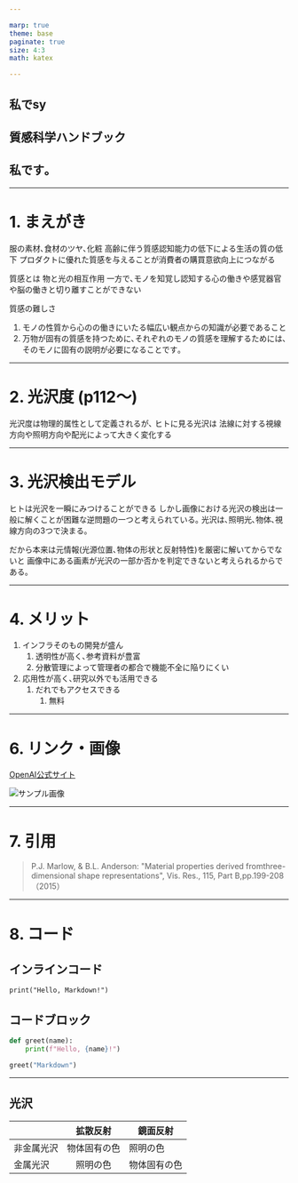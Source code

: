 ```yaml
---

marp: true
theme: base
paginate: true
size: 4:3
math: katex

---
```

<!--
_class: centering
-->
## 私でsy
## <!--fit--> 質感科学ハンドブック
## 私です｡

---
<!--
_header: <b>背景</b> 目的 手段 結果 考察
-->
# 1. まえがき
服の素材､食材のツヤ､化粧
高齢に伴う質感認知能力の低下による生活の質の低下
プロダクトに優れた質感を与えることが消費者の購買意欲向上につながる

質感とは
物と光の相互作用
一方で､モノを知覚し認知する心の働きや感覚器官や脳の働きと切り離すことができない

質感の難しさ
1. モノの性質から心のの働きにいたる幅広い観点からの知識が必要であること
2. 万物が固有の質感を持つために､それぞれのモノの質感を理解するためには､そのモノに固有の説明が必要になることです｡


---
<!--
_header: 背景 <b>目的</b> 手段 結果 考察
-->
# 2. 光沢度 (p112～)

光沢度は物理的属性として定義されるが､
ヒトに見る光沢は 法線に対する視線方向や照明方向や配光によって大きく変化する


---
# 3. 光沢検出モデル

ヒトは光沢を一瞬にみつけることができる
しかし画像における光沢の検出は一般に解くことが困難な逆問題の一つと考えられている｡
光沢は､照明光､物体､視線方向の3つで決まる｡

だから本来は元情報(光源位置､物体の形状と反射特性)を厳密に解いてからでないと
画像中にある画素が光沢の一部か否かを判定できないと考えられるからである｡


---
# 4. メリット

1. インフラそのもの開発が盛ん
   1. 透明性が高く､参考資料が豊富
   2. 分散管理によって管理者の都合で機能不全に陥りにくい
2. 応用性が高く､研究以外でも活用できる
   1. だれでもアクセスできる
      1. 無料


---
# 6. リンク・画像

[OpenAI公式サイト](https://openai.com)

![サンプル画像](https://placehold.jp/24/cc9999/993333/200x100.png?text=Sample+Image)


---
# 7. 引用

> P.J. Marlow, & B.L. Anderson: "Material properties derived fromthree-dimensional shape representations", Vis. Res., 115, Part B,pp.199-208（2015）


---
# 8. コード

## インラインコード
`print("Hello, Markdown!")`

## コードブロック
```python
def greet(name):
    print(f"Hello, {name}!")

greet("Markdown")
```


---
## 光沢
|   |拡散反射 |鏡面反射|
|:--|:-:|---|
|非金属光沢|物体固有の色|照明の色|
|金属光沢|照明の色|物体固有の色|